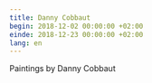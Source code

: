 ```yaml
---
title: Danny Cobbaut
begin: 2018-12-02 00:00:00 +02:00
einde: 2018-12-23 00:00:00 +02:00
lang: en
---
```


Paintings by Danny Cobbaut

